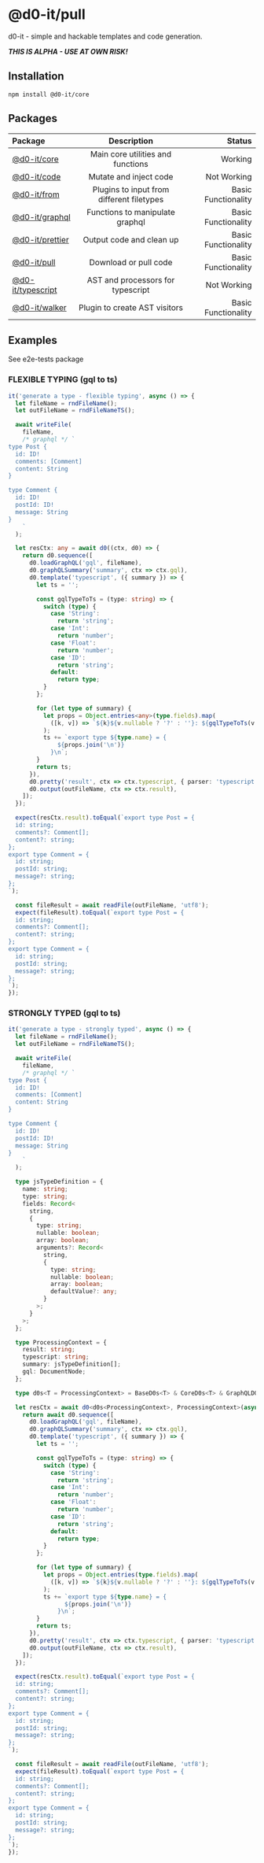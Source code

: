 # @d0-it/pull

d0-it - simple and hackable templates and code generation.

**_THIS IS ALPHA - USE AT OWN RISK!_**

## Installation

`npm install @d0-it/core`

## Packages

| Package                                            |                Description                |              Status |
| :------------------------------------------------- | :---------------------------------------: | ------------------: |
| [@d0-it/core](packages/core/README.md)             |     Main core utilities and functions     |             Working |
| [@d0-it/code](packages/code/README.md)             |          Mutate and inject code           |         Not Working |
| [@d0-it/from](packages/from/README.md)             | Plugins to input from different filetypes | Basic Functionality |
| [@d0-it/graphql](packages/graphql/README.md)       |      Functions to manipulate graphql      | Basic Functionality |
| [@d0-it/prettier](packages/prettier/README.md)     |         Output code and clean up          | Basic Functionality |
| [@d0-it/pull](packages/pull/README.md)             |           Download or pull code           | Basic Functionality |
| [@d0-it/typescript](packages/typescript/README.md) |     AST and processors for typescript     |         Not Working |
| [@d0-it/walker](packages/walker/README.md)         |       Plugin to create AST visitors       | Basic Functionality |

## Examples

See e2e-tests package

### FLEXIBLE TYPING (gql to ts)

```typescript
it('generate a type - flexible typing', async () => {
  let fileName = rndFileName();
  let outFileName = rndFileNameTS();

  await writeFile(
    fileName,
    /* graphql */ `
type Post {
  id: ID!
  comments: [Comment]
  content: String
}

type Comment {
  id: ID!
  postId: ID!
  message: String
}
    `
  );

  let resCtx: any = await d0((ctx, d0) => {
    return d0.sequence([
      d0.loadGraphQL('gql', fileName),
      d0.graphQLSummary('summary', ctx => ctx.gql),
      d0.template('typescript', ({ summary }) => {
        let ts = '';

        const gqlTypeToTs = (type: string) => {
          switch (type) {
            case 'String':
              return 'string';
            case 'Int':
              return 'number';
            case 'Float':
              return 'number';
            case 'ID':
              return 'string';
            default:
              return type;
          }
        };

        for (let type of summary) {
          let props = Object.entries<any>(type.fields).map(
            ([k, v]) => `${k}${v.nullable ? '?' : ''}: ${gqlTypeToTs(v.type)}${v.array ? '[]' : ''};`
          );
          ts += `export type ${type.name} = {
              ${props.join('\n')}
            }\n`;
        }
        return ts;
      }),
      d0.pretty('result', ctx => ctx.typescript, { parser: 'typescript', filepath: '1.ts' }),
      d0.output(outFileName, ctx => ctx.result),
    ]);
  });

  expect(resCtx.result).toEqual(`export type Post = {
  id: string;
  comments?: Comment[];
  content?: string;
};
export type Comment = {
  id: string;
  postId: string;
  message?: string;
};
`);

  const fileResult = await readFile(outFileName, 'utf8');
  expect(fileResult).toEqual(`export type Post = {
  id: string;
  comments?: Comment[];
  content?: string;
};
export type Comment = {
  id: string;
  postId: string;
  message?: string;
};
`);
});
```

### STRONGLY TYPED (gql to ts)

```typescript
it('generate a type - strongly typed', async () => {
  let fileName = rndFileName();
  let outFileName = rndFileNameTS();

  await writeFile(
    fileName,
    /* graphql */ `
type Post {
  id: ID!
  comments: [Comment]
  content: String
}

type Comment {
  id: ID!
  postId: ID!
  message: String
}
    `
  );

  type jsTypeDefinition = {
    name: string;
    type: string;
    fields: Record<
      string,
      {
        type: string;
        nullable: boolean;
        array: boolean;
        arguments?: Record<
          string,
          {
            type: string;
            nullable: boolean;
            array: boolean;
            defaultValue?: any;
          }
        >;
      }
    >;
  };

  type ProcessingContext = {
    result: string;
    typescript: string;
    summary: jsTypeDefinition[];
    gql: DocumentNode;
  };

  type d0s<T = ProcessingContext> = BaseD0s<T> & CoreD0s<T> & GraphQLD0s<T> & PrettyD0s<T>;

  let resCtx = await d0<d0s<ProcessingContext>, ProcessingContext>(async (ctx, d0) => {
    return await d0.sequence([
      d0.loadGraphQL('gql', fileName),
      d0.graphQLSummary('summary', ctx => ctx.gql),
      d0.template('typescript', ({ summary }) => {
        let ts = '';

        const gqlTypeToTs = (type: string) => {
          switch (type) {
            case 'String':
              return 'string';
            case 'Int':
              return 'number';
            case 'Float':
              return 'number';
            case 'ID':
              return 'string';
            default:
              return type;
          }
        };

        for (let type of summary) {
          let props = Object.entries(type.fields).map(
            ([k, v]) => `${k}${v.nullable ? '?' : ''}: ${gqlTypeToTs(v.type)}${v.array ? '[]' : ''};`
          );
          ts += `export type ${type.name} = {
                ${props.join('\n')}
              }\n`;
        }
        return ts;
      }),
      d0.pretty('result', ctx => ctx.typescript, { parser: 'typescript', filepath: '1.ts' }),
      d0.output(outFileName, ctx => ctx.result),
    ]);
  });

  expect(resCtx.result).toEqual(`export type Post = {
  id: string;
  comments?: Comment[];
  content?: string;
};
export type Comment = {
  id: string;
  postId: string;
  message?: string;
};
`);

  const fileResult = await readFile(outFileName, 'utf8');
  expect(fileResult).toEqual(`export type Post = {
  id: string;
  comments?: Comment[];
  content?: string;
};
export type Comment = {
  id: string;
  postId: string;
  message?: string;
};
`);
});
```
